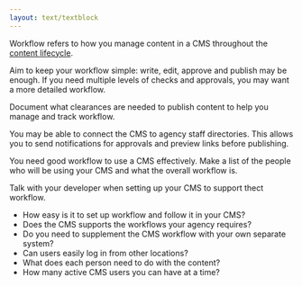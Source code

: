 ```yaml
---
layout: text/textblock
---
```

Workflow refers to how you manage content in a CMS throughout the [content lifecycle](/content-strategy/content-lifecycle/). 

Aim to keep your workflow simple: write, edit, approve and publish may be enough. If you need multiple levels of checks and approvals, you may want a more detailed workflow.

Document what clearances are needed to publish content  to help you manage and track workflow.

You may be able to connect the  CMS to agency staff directories. This allows you to send notifications for approvals and preview links before publishing.

You need good workflow to use a CMS effectively. Make a list of the people who will be using your CMS and what the overall workflow is.

Talk with your developer when setting up your CMS to support thect workflow.

- How easy is it to set up workflow and follow it in your CMS?
- Does the CMS supports the workflows your agency requires?
- Do you need to supplement the CMS workflow with your own separate system?
- Can users easily log in from other locations?
- What does each person need to do with the content?
- How many active CMS users you can have at a time?
